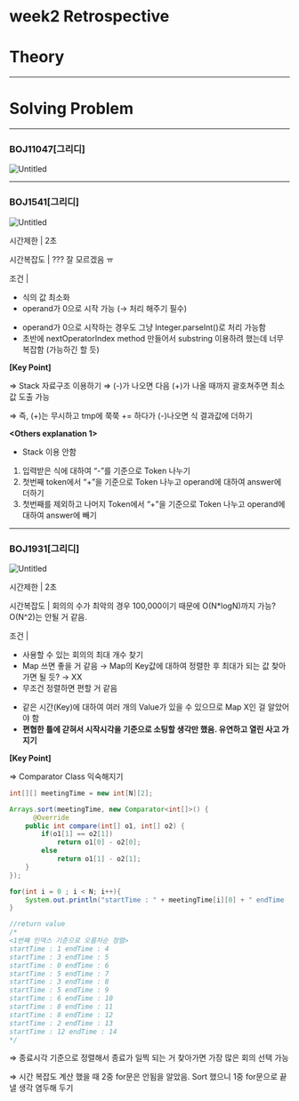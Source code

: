 # week2 Retrospective

# Theory

---

# Solving Problem

---

### BOJ11047[그리디]

![Untitled](week2%20Retrospective%207eb8ce444ba3412c9401ac16823f6eb1/Untitled.png)

---

### BOJ1541[그리디]

![Untitled](week2%20Retrospective%207eb8ce444ba3412c9401ac16823f6eb1/Untitled%201.png)

**<Analysis before Solving>**

시간제한 | 2초

시간복잡도 | ??? 잘 모르겠음 ㅠ

조건 | 

- 식의 값 최소화
- operand가 0으로 시작 가능 (→ 처리 해주기 필수)

**<Retrospective after Solving>**

- operand가 0으로 시작하는 경우도 그냥 Integer.parseInt()로 처리 가능함
- 초반에 nextOperatorIndex method 만들어서 substring 이용하려 했는데 너무 복잡함 (가능하긴 할 듯)

**[Key Point]**

⇒ Stack 자료구조 이용하기
⇒ (-)가 나오면 다음 (+)가 나올 때까지 괄호쳐주면 최소값 도출 가능

⇒ 즉, (+)는 무시하고 tmp에 쭉쭉 += 하다가 (-)나오면 식 결과값에 더하기

**<Others explanation 1>**

- Stack 이용 안함
1. 입력받은 식에 대하여 “-”를 기준으로 Token 나누기
2. 첫번째 token에서 “+”을 기준으로 Token 나누고 operand에 대하여 answer에 더하기
3. 첫번째를 제외하고 나머지 Token에서 “+”을 기준으로 Token 나누고 operand에 대하여 answer에 빼기

 

---

### BOJ1931[그리디]

![Untitled](week2%20Retrospective%207eb8ce444ba3412c9401ac16823f6eb1/Untitled%202.png)

**<Analysis before Solving>**

시간제한 | 2초

시간복잡도 | 회의의 수가 최악의 경우 100,000이기 때문에 O(N*logN)까지 가능? O(N^2)는 안될 거 같음.

조건 | 

- 사용할 수 있는 회의의 최대 개수 찾기
- Map 쓰면 좋을 거 같음 → Map의 Key값에 대하여 정렬한 후 최대가 되는 값 찾아가면 될 듯? → XX
- 무조건 정렬하면 편할 거 같음

**<Retrospective after Solving>**

- 같은 시간(Key)에 대하여 여러 개의 Value가 있을 수 있으므로 Map X인 걸 알았어야 함
- **편협한 틀에 갇혀서 시작시각을 기준으로 소팅할 생각만 했음. 유연하고 열린 사고 가지기**

**[Key Point]**

⇒ Comparator Class 익숙해지기

```java
int[][] meetingTime = new int[N][2];

Arrays.sort(meetingTime, new Comparator<int[]>() {
      @Override
    public int compare(int[] o1, int[] o2) {
        if(o1[1] == o2[1])
            return o1[0] - o2[0];
        else
            return o1[1] - o2[1];
    }
});

for(int i = 0 ; i < N; i++){
    System.out.println("startTime : " + meetingTime[i][0] + " endTime : " + meetingTime[i][1]);
}
```

```java
//return value
/*
<1번째 인덱스 기준으로 오름차순 정렬>
startTime : 1 endTime : 4
startTime : 3 endTime : 5
startTime : 0 endTime : 6
startTime : 5 endTime : 7
startTime : 3 endTime : 8
startTime : 5 endTime : 9
startTime : 6 endTime : 10
startTime : 8 endTime : 11
startTime : 8 endTime : 12
startTime : 2 endTime : 13
startTime : 12 endTime : 14
*/
```

⇒ 종료시각 기준으로 정렬해서 종료가 일찍 되는 거 찾아가면 가장 많은 회의 선택 가능

⇒ 시간 복잡도 계산 했을 때 2중 for문은 안됨을 알았음. Sort 했으니 1중 for문으로 끝낼 생각 염두해 두기
